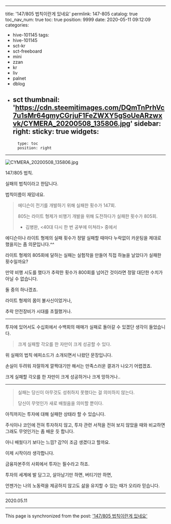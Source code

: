 
---
title: '147/805 법칙이란게 있네요'
permlink: 147-805
catalog: true
toc_nav_num: true
toc: true
position: 9999
date: 2020-05-11 09:12:09
categories:
- hive-101145
tags:
- hive-101145
- sct-kr
- sct-freeboard
- mini
- zzan
- kr
- liv
- palnet
- dblog
- sct
thumbnail: 'https://cdn.steemitimages.com/DQmTnPrhVc7u1sMr64gmyCGrjuF1FeZWXY5gSoUeARzwxvk/CYMERA_20200508_135806.jpg'
sidebar:
    right:
        sticky: true
widgets:
    -
        type: toc
        position: right
---


![CYMERA_20200508_135806.jpg](https://cdn.steemitimages.com/DQmTnPrhVc7u1sMr64gmyCGrjuF1FeZWXY5gSoUeARzwxvk/CYMERA_20200508_135806.jpg)

147/805 법칙.

실패의 법칙이라고 한답니다.

법칙이름이 재밌네요.

> 에디슨이 전기를 개발하기 위해 실패한 횟수가 147회.
>
> 805는 라이트 형제가 비행기 개발을 위해 도전하다가 실패한 횟수가 805회.
>
> - 김병완, <40대 다시 한 번 공부에 미쳐라> 중에서

에디슨이나 라이트 형제의 실패 횟수가 정말 실패할 때마다 누락없이 카운팅을 제대로 했을지는 좀 의문입니다.^^

라이트 형제의 805회에 달하는 실패는 실험작을 만들어 직접 하늘을 날았다가 실패한 횟수일까요?

만약 비행 시도를 했다가 추락한 횟수가 800회를 넘어간 것이라면 정말 대단한 수치가 아닐 수 없습니다.

둘 중의 하나겠죠.

라이트 형제의 몸이 불사신이었거나, 

추락 안전장비가 시대를 초월했거나.

***

투자에 있어서도 수십회에서 수백회의 매매가 실패로 돌아갈 수 있겠단 생각이 들었습니다.

> 크게 실패할 각오를 한 자만이 크게 성공할 수 있다.

위 실패의 법칙 에피소드가 소개되면서 나왔던 문장입니다.

손실이 두려워 자잘하게 깔짝대기만 해서는 만족스러운 결과가 나오기 어렵겠죠.

크게 실패할 각오를 한 자만이 크게 성공하거나 크게 망하거나..

***

> 실패는 당신이 아무것도 성취하지 못했다는 걸 의미하지 않는다.
>
> 당신이 무엇인가 새로 배웠음을 의미할 뿐이다.

아직까지는 투자에 대해 실패한 상태라 할 수 있습니다.

주식이나 코인에 전혀 투자하지 않고, 투자 관련 서적을 전혀 보지 않았을 때와 비교하면 그래도 무엇인가는 좀 배운 듯 합니다.

아니 배웠다기 보다는 느낌? 감?이 조금 생겼다고 할까요.

이제 시작이라 생각합니다.

금융자본주의 사회에서 투자는 필수라고 하죠.

투자의 세계에 발 담그고, 살아남기만 하면, 버티기만 하면,

언젠가는 나의 노동력을 제공하지 않고도 삶을 유지할 수 있는 때가 오리라 믿습니다.

***

2020.05.11

- - -

This page is synchronized from the post: ['147/805 법칙이란게 있네요'](https://steemit.com/@lucky2015/147-805)
